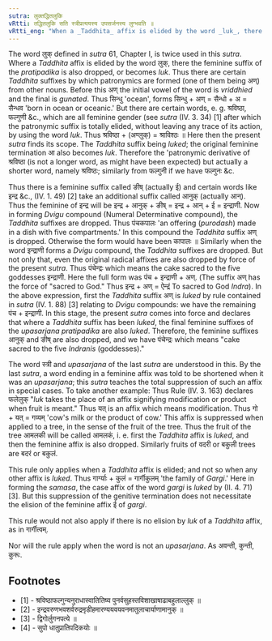 ```yaml
---
sutra: लुक्तद्धितलुकि
vRtti: तद्धितलुकि सति स्त्रीप्रत्ययस्य उपसर्जनस्य लुग्भवति ॥
vRtti_eng: "When a _Taddhita_ affix is elided by the word _luk_, there takes place the elision by _luk_ of the feminine affix of the _upasarjana_."
---
```

The word लुक् defined in _sutra_ 61, Chapter I, is twice used in this _sutra_. Where a _Taddhita_ affix is elided by the word लुक्, there the feminine suffix of the _pratipadika_ is also dropped, or becomes _luk_. Thus there are certain _Taddhita_ suffixes by which patronymics are formed (one of them being अण्) from other nouns. Before this अण् the initial vowel of the word is _vriddhied_ and the final is _gunated_. Thus सिन्धु 'ocean', forms सिन्धु + अण् = सैन्धो + अ = सैन्धव 'born in ocean or oceanic.' But there are certain words, e. g. श्रविष्ठा, फल्गुणी &c., which are all feminine gender (see _sutra_ (IV. 3. 34) \[1\] after which the patronymic suffix is totally elided, without leaving any trace of its action, by using the word _luk_. Thus श्रविष्ठा + (अण्लुक्) = श्राविश्ठः ॥ Here then the present _sutra_ finds its scope. The _Taddhita_ suffix being _luked_; the original feminine termination आ also becomes _luk_. Therefore the 'patronymic derivative of श्रविष्ठा (is not a longer word, as might have been expected) but actually a shorter word, namely श्रविष्ठः; similarly from फल्गुनी if we have फल्गुनः &c.

Thus there is a feminine suffix called ङीष् (actually ई) and certain words like इन्द्र &c., (IV. 1. 49) \[2\] take an additional suffix called आनुक् (actually आन्). Thus the feminine of इन्द्र will be इन्द्र + आनुक् + ङीष् = इन्द्र + आन् + ई = इन्द्राणी. Now in forming _Dvigu_ compound (Numeral Determinative compound), the _Taddhita_ suffixes are dropped. Thus पंचकपालः 'an offering (_purodash_) made in a dish with five compartments.' In this compound the _Taddhita_ suffix अण् is dropped. Otherwise the form would have been कापालः ॥ Similarly when the word इन्द्राणी forms a _Dvigu_ compound, the _Taddhita_ suffixes are dropped. But not only that, even the original radical affixes are also dropped by force of the present _sutra_. Thus पंचेन्द्रः which means the cake sacred to the five goddesses इन्द्राणी. Here the full form was पंच + इन्द्राणी + अण्. (The suffix अण् has the force of "sacred to God." Thus इन्द्र + अण् = ऐन्द्रं To sacred to God _Indra_). In the above expression, first the _Taddhita_ suffix अण् is _luked_ by rule contained in _sutra_ (IV. 1. 88) \[3\] relating to _Dvigu_ compounds: we have the remaining पंच + इन्द्राणी. In this stage, the present _sutra_ comes into force and declares that where a _Taddhita_ suffix has been _luked_, the final feminine suffixes of the _upasarjana_ _pratipadika_ are also _luked_. Therefore, the feminine suffixes आनुक् and ङीष् are also dropped, and we have पंचेन्द्रः which means "cake sacred to the five _Indranis_ (goddesses)."

The word स्त्री and _upasarjana_ of the last _sutra_ are understood in this. By the last _sutra_, a word ending in a feminine affix was told to be shortened when it was an _upasarjana_; this _sutra_ teaches the total suppression of such an affix in special cases. To take another example: Thus Rule (IV. 3. 163) declares फलेलुक् "_luk_ takes the place of an affix signifying modification or product when fruit is meant." Thus यत् is an affix which means modification. Thus गो + यत् = गव्यम् 'cow's milk or the product of cow.' This affix is suppressed when applied to a tree, in the sense of the fruit of the tree. Thus the fruit of the tree आमलकी will be called आमलकं, i. e. first the _Taddhita_ affix is _luked_, and then the feminine affix is also dropped. Similarly fruits of वदरी or बकुली trees are बदरं or बकुलं.

This rule only applies when a _Taddhita_ affix is elided; and not so when any other affix is _luked_. Thus गार्ग्याः + कुलं = गार्गीकुलम् 'the family of _Gargi_.' Here in forming the _samasa_, the case affix of the word _gargi_ is _luked_ by (II. 4. 71) \[3\]. But this suppression of the genitive termination does not necessitate the elision of the feminine affix ई of _gargi_.

This rule would not also apply if there is no elision by _luk_ of a _Taddhita_ affix, as in गार्गीत्वम्.

Nor will the rule apply when the word is not an _upasarjana_. As अवन्ती, कुन्ती, कुरूः.

## Footnotes
- [1] - श्रविष्ठाफल्गुन्यनुराधास्वातितिष्य पुनर्वसुहस्तविशाखाषाढाबहुलाल्लुक् ॥
- [2] - इन्द्रवरुणभवशर्वरुद्रमृडीहमारण्ययवयवनमातुलाचार्याणामानुक् ॥
- [3] - द्विगोर्लुगनपत्ये ॥
- [4] - सुपो धातुप्रातिपदिकयोः ॥
